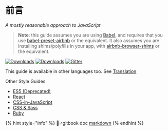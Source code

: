 # 前言

_A mostly reasonable approach to JavaScript_

> **Note**: this guide assumes you are using [Babel](https://babeljs.io), and requires that you use [babel-preset-airbnb](https://npmjs.com/babel-preset-airbnb) or the equivalent. It also assumes you are installing shims/polyfills in your app, with [airbnb-browser-shims](https://npmjs.com/airbnb-browser-shims) or the equivalent.

[![Downloads](https://img.shields.io/npm/dm/eslint-config-airbnb.svg)](https://www.npmjs.com/package/eslint-config-airbnb) [![Downloads](https://img.shields.io/npm/dm/eslint-config-airbnb-base.svg)](https://www.npmjs.com/package/eslint-config-airbnb-base) [![Gitter](https://badges.gitter.im/Join%20Chat.svg)](https://gitter.im/airbnb/javascript?utm_source=badge&utm_medium=badge&utm_campaign=pr-badge)

This guide is available in other languages too. See [Translation](https://github.com/airbnb/javascript#translation)

Other Style Guides

* [ES5 \(Deprecated\)](https://github.com/airbnb/javascript/tree/es5-deprecated/es5)
* [React](https://github.com/JacobHsu/JavaScript-Style-Guide/tree/5e654ed65bfd676f9723873adac0e94c506e518c/react/README.md)
* [CSS-in-JavaScript](https://github.com/JacobHsu/JavaScript-Style-Guide/tree/5e654ed65bfd676f9723873adac0e94c506e518c/css-in-javascript/README.md)
* [CSS & Sass](https://github.com/airbnb/css)
* [Ruby](https://github.com/airbnb/ruby)

{% hint style="info" %}
🧙♂gitbook doc [markdown](https://docs.gitbook.com/editing-content/markdown)
{% endhint %}

